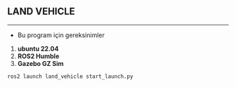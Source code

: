 ## LAND VEHICLE
---
- Bu program için gereksinimler
1) **ubuntu 22.04** 
2) **ROS2 Humble**
3) **Gazebo GZ Sim**

`ros2 launch land_vehicle start_launch.py`
